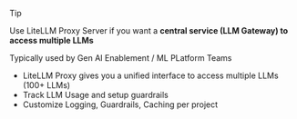 > [!tip]
> Use LiteLLM Proxy Server if you want a **central service (LLM Gateway) to access multiple LLMs**
>
> Typically used by Gen AI Enablement / ML PLatform Teams

- LiteLLM Proxy gives you a unified interface to access multiple LLMs (100+ LLMs)
- Track LLM Usage and setup guardrails
- Customize Logging, Guardrails, Caching per project